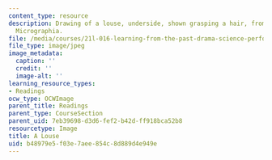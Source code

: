 ```yaml
---
content_type: resource
description: Drawing of a louse, underside, shown grasping a hair, from Robert Hooke's
  Micrographia.
file: /media/courses/21l-016-learning-from-the-past-drama-science-performance-spring-2009/b48979e5f03e7aee854c8d889d4e949e_louse.jpg
file_type: image/jpeg
image_metadata:
  caption: ''
  credit: ''
  image-alt: ''
learning_resource_types:
- Readings
ocw_type: OCWImage
parent_title: Readings
parent_type: CourseSection
parent_uid: 7eb39698-d3d6-fef2-b42d-ff918bca52b8
resourcetype: Image
title: A Louse
uid: b48979e5-f03e-7aee-854c-8d889d4e949e
---
```

